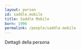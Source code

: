 ```yaml
---
layout: person
id: saddle.mobile
title: Saddle Mobile
born: 1996
permalink: /people/saddle.mobile
---
```


Dettagli della persona 